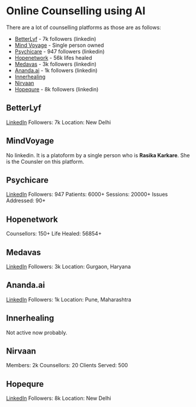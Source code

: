 # Online Counselling using AI

There are a lot of counselling platforms as those are as follows:

- [BetterLyf](https://betterlyf.com/) - 7k followers (linkedin)
- [Mind Voyage](https://mindvoyage.in/) - Single person owned
- [Psychicare](https://psychicare.com/) - 947 followers (linkedin)
- [Hopenetwork](https://www.hopenetwork.in/) - 56k lifes healed
- [Medavas](https://medavas.com/) - 3k followers (linkedin)
- [Ananda.ai](https://ananda.ai/) - 1k followers (linkedin)
- [Innerhealing](https://innerhealing.in/)
- [Nirvaan](https://www.nirvaan.org.in/)
- [Hopequre](https://www.hopequre.com/) - 8k followers (linkedin)

## BetterLyf

[LinkedIn](https://www.linkedin.com/company/betterlyf/)
Followers: 7k
Location: New Delhi

## MindVoyage

No linkedin. It is a platoform by a single person who is **Rasika Karkare**. She
is the Counsler on this platform.

## Psychicare

[LinkedIn](https://www.linkedin.com/company/psychicare-india/)
Followers: 947
Patients: 6000+
Sessions: 20000+
Issues Addressed: 90+

## Hopenetwork

Counsellors: 150+
Life Healed: 56854+

## Medavas

[LinkedIn](https://www.linkedin.com/company/medavas/)
Followers: 3k
Location: Gurgaon, Haryana

## Ananda.ai

[LinkedIn](https://www.linkedin.com/company/ananda-ai/)
Followers: 1k
Location: Pune, Maharashtra

## Innerhealing

Not active now probably.

## Nirvaan

Members: 2k
Counsellors: 20
Clients Served: 500

## Hopequre

[LinkedIn](https://www.linkedin.com/company/hopequre/)
Followers: 8k
Location: New Delhi
